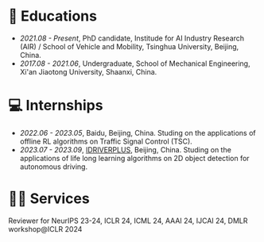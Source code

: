 
# 📖 Educations
- *2021.08 - Present*, PhD candidate, Institude for AI Industry Research (AIR) / School of Vehicle and Mobility, Tsinghua University, Beijing, China.
- *2017.08 - 2021.06*, Undergraduate, School of Mechanical Engineering, Xi'an Jiaotong University, Shaanxi, China.

# 💻 Internships
- *2022.06 - 2023.05*, Baidu, Beijing, China. Studing on the applications of offline RL algorithms on Traffic Signal Control (TSC).
- *2023.07 - 2023.09*, [IDRIVERPLUS](https://www.idriverplus.com/en/index.html), Beijing, China. Studing on the applications of life long learning algorithms on 2D object detection for autonomous driving.

# 🧑‍🎨 Services
Reviewer for NeurIPS 23-24, ICLR 24, ICML 24, AAAI 24, IJCAI 24, DMLR workshop@ICLR 2024
